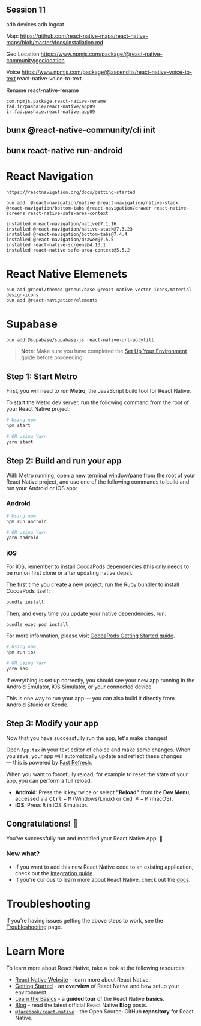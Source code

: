 ## Session 11

adb devices
adb logcat


Map:
    https://github.com/react-native-maps/react-native-maps/blob/master/docs/installation.md

Geo Location
    https://www.npmjs.com/package/@react-native-community/geolocation

Voice
    https://www.npmjs.com/package/@ascendtis/react-native-voice-to-text
     react-native-voice-to-text

Rename
    react-native-rename


    com.npmjs.package.react-native-rename
    fad.ir/pashaie/react-native/app09
    ir.fad.pashaie.react-native.app09



## bunx @react-native-community/cli init
## bunx react-native run-android



# React Navigation 
    https://reactnavigation.org/docs/getting-started
    
    bun add  @react-navigation/native @react-navigation/native-stack @react-navigation/bottom-tabs @react-navigation/drawer react-native-screens react-native-safe-area-context

    installed @react-navigation/native@7.1.16
    installed @react-navigation/native-stack@7.3.23
    installed @react-navigation/bottom-tabs@7.4.4
    installed @react-navigation/drawer@7.5.5
    installed react-native-screens@4.13.1
    installed react-native-safe-area-context@5.5.2

# React Native Elemenets
    bun add @rneui/themed @rneui/base @react-native-vector-icons/material-design-icons
    bun add @react-navigation/elements


# Supabase
    bun add @supabase/supabase-js react-native-url-polyfill

> **Note**: Make sure you have completed the [Set Up Your Environment](https://reactnative.dev/docs/set-up-your-environment) guide before proceeding.

## Step 1: Start Metro

First, you will need to run **Metro**, the JavaScript build tool for React Native.

To start the Metro dev server, run the following command from the root of your React Native project:

```sh
# Using npm
npm start

# OR using Yarn
yarn start
```

## Step 2: Build and run your app

With Metro running, open a new terminal window/pane from the root of your React Native project, and use one of the following commands to build and run your Android or iOS app:

### Android

```sh
# Using npm
npm run android

# OR using Yarn
yarn android
```

### iOS

For iOS, remember to install CocoaPods dependencies (this only needs to be run on first clone or after updating native deps).

The first time you create a new project, run the Ruby bundler to install CocoaPods itself:

```sh
bundle install
```

Then, and every time you update your native dependencies, run:

```sh
bundle exec pod install
```

For more information, please visit [CocoaPods Getting Started guide](https://guides.cocoapods.org/using/getting-started.html).

```sh
# Using npm
npm run ios

# OR using Yarn
yarn ios
```

If everything is set up correctly, you should see your new app running in the Android Emulator, iOS Simulator, or your connected device.

This is one way to run your app — you can also build it directly from Android Studio or Xcode.

## Step 3: Modify your app

Now that you have successfully run the app, let's make changes!

Open `App.tsx` in your text editor of choice and make some changes. When you save, your app will automatically update and reflect these changes — this is powered by [Fast Refresh](https://reactnative.dev/docs/fast-refresh).

When you want to forcefully reload, for example to reset the state of your app, you can perform a full reload:

- **Android**: Press the <kbd>R</kbd> key twice or select **"Reload"** from the **Dev Menu**, accessed via <kbd>Ctrl</kbd> + <kbd>M</kbd> (Windows/Linux) or <kbd>Cmd ⌘</kbd> + <kbd>M</kbd> (macOS).
- **iOS**: Press <kbd>R</kbd> in iOS Simulator.

## Congratulations! :tada:

You've successfully run and modified your React Native App. :partying_face:

### Now what?

- If you want to add this new React Native code to an existing application, check out the [Integration guide](https://reactnative.dev/docs/integration-with-existing-apps).
- If you're curious to learn more about React Native, check out the [docs](https://reactnative.dev/docs/getting-started).

# Troubleshooting

If you're having issues getting the above steps to work, see the [Troubleshooting](https://reactnative.dev/docs/troubleshooting) page.

# Learn More

To learn more about React Native, take a look at the following resources:

- [React Native Website](https://reactnative.dev) - learn more about React Native.
- [Getting Started](https://reactnative.dev/docs/environment-setup) - an **overview** of React Native and how setup your environment.
- [Learn the Basics](https://reactnative.dev/docs/getting-started) - a **guided tour** of the React Native **basics**.
- [Blog](https://reactnative.dev/blog) - read the latest official React Native **Blog** posts.
- [`@facebook/react-native`](https://github.com/facebook/react-native) - the Open Source; GitHub **repository** for React Native.
